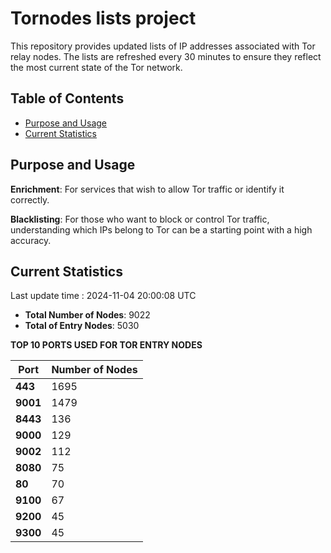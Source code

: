 # Tornodes lists project

This repository provides updated lists of IP addresses associated with Tor relay nodes. The lists are refreshed every 30 minutes to ensure they reflect the most current state of the Tor network.

## Table of Contents

- [Purpose and Usage](#purpose-and-usage)
- [Current Statistics](#current-statistics)


## Purpose and Usage

**Enrichment**: For services that wish to allow Tor traffic or identify it correctly.

**Blacklisting**: For those who want to block or control Tor traffic, understanding which IPs belong to Tor can be a starting point with a high accuracy.

## Current Statistics

Last update time : 2024-11-04 20:00:08 UTC

- **Total Number of Nodes**: 9022
- **Total of Entry Nodes**: 5030

**TOP 10 PORTS USED FOR TOR ENTRY NODES**

| **Port** | **Number of Nodes** |
|------|-----------------|
| **443**   | 1695  |
| **9001**   | 1479  |
| **8443**   | 136  |
| **9000**   | 129  |
| **9002**   | 112  |
| **8080**   | 75  |
| **80**   | 70  |
| **9100**   | 67  |
| **9200**   | 45  |
| **9300**   | 45  |

